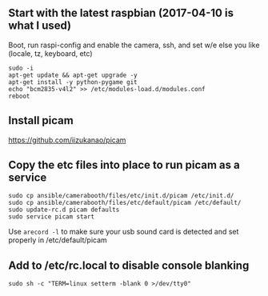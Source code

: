 ## Start with the latest raspbian (2017-04-10 is what I used)

Boot, run raspi-config and enable the camera, ssh, and set w/e else you like (locale, tz, keyboard, etc)

<!--https://raspberrypi.stackexchange.com/questions/14229/how-can-i-enable-the-camera-without-using-raspi-config-->

```
sudo -i
apt-get update && apt-get upgrade -y
apt-get install -y python-pygame git
echo "bcm2835-v4l2" >> /etc/modules-load.d/modules.conf
reboot
```

## Install picam

https://github.com/iizukanao/picam

## Copy the etc files into place to run picam as a service
<!--from https://github.com/iizukanao/picam/tree/master/etc-->
```
sudo cp ansible/camerabooth/files/etc/init.d/picam /etc/init.d/
sudo cp ansible/camerabooth/files/etc/default/picam /etc/default/
sudo update-rc.d picam defaults
sudo service picam start
```

Use `arecord -l` to make sure your usb sound card is detected and set properly in /etc/default/picam

## Add to /etc/rc.local to disable console blanking
`sudo sh -c "TERM=linux setterm -blank 0 >/dev/tty0"`




